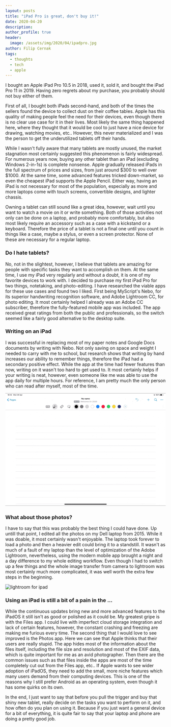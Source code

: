 ```yaml
---
layout: posts
title: "iPad Pro is great, don't buy it!"
date: 2020-04-20
description:
author_profile: true
header:
  image: /assets/img/2020/04/ipadpro.jpg
author: Filip Cernak
tags:
  - thoughts
  - tech
  - apple
---
```

I bought an Apple iPad Pro 10.5 in 2018, used it, sold it, and bought the iPad Pro 11 in 2019. Having zero regrets about my purchase, you probably should not buy either of them.

First of all, I bought both iPads second-hand, and both of the times the sellers found the device to collect dust on their coffee tables. Apple has this quality of making people feel the need for their devices, even though there is no clear use case for it in their lives. Most likely the same thing happened here, where they thought that it would be cool to just have a nice device for drawing, watching movies, etc.. However, this never materialized and I was the person to get the underutilized tablets off their hands.

While I wasn't fully aware that many tablets are mostly unused, the market stagnation most certainly suggested this phenomenon is fairly widespread. For numerous years now, buying any other tablet than an iPad (excluding Windows 2-in-1s) is complete nonsense. Apple gradually released iPads in the full spectrum of prices and sizes, from just around $300 to well over $1000. At the same time, some advanced features tricked down-market, so even the cheapest iPad supports the Apple Pencil. Either way, having an iPad is not necessary for most of the population, especially as more and more laptops come with touch screens, convertible designs, and lighter chassis.

Owning a tablet can still sound like a great idea, however, wait until you want to watch a movie on it or write something. Both of those activities not only can be done on a laptop, and probably more comfortably, but also most likely require an accessory such as a case with a kickstand or a keyboard. Therefore the price of a tablet is not a final one until you count in things like a case, maybe a stylus, or even a screen protector. None of these are necessary for a regular laptop.

### Do I hate tablets?

No, not in the slightest, however, I believe that tablets are amazing for people with specific tasks they want to accomplish on them. At the same time, I use my iPad very regularly and without a doubt, it is one of my favorite devices to work with. I decided to purchase my first iPad Pro for two things, notetaking, and photo-editing. I have researched the viable apps for these use cases and found two I liked. First being MyScript's Nebo, for its superior handwriting recognition software, and Adobe Lightroom CC, for photo editing. It most certainly helped I already was an Adobe CC subscriber, therefore the fully-featured mobile app was included. The app received great ratings from both the public and professionals, so the switch seemed like a fairly good alternative to the desktop suite.

### Writing on an iPad

I was successful in replacing most of my paper notes and Google Docs documents by writing with Nebo. Not only saving on space and weight I needed to carry with me to school, but research shows that writing by hand increases our ability to remember things, therefore the iPad had a secondary positive effect. While the app at the time had fewer features than now, writing on it wasn't too hard to get used to. It most certainly helps if your writing is neat, however, even someone like me was able to use the app daily for multiple hours. For reference, I am pretty much the only person who can read after myself, most of the time.

![nebo for ipad](/assets/img/2020/04/nebo.gif)

### What about those photos?

I have to say that this was probably the best thing I could have done. Up untill that point, I edited all the photos on my Dell laptop from 2015. While it was doable, it most certainly wasn't enjoyable. The laptop took forever to load a photo and then a heavier edit could bring it to a standstill. It wasn't as much of a fault of my laptop than the level of optimization of the Adobe Lightroom, nevertheless, using the modern mobile app brought a night and a day difference to my whole editing workflow. Even though I had to switch up a few things and the whole image transfer from camera to lightroom was most certainly much more complicated, it was well worth the extra few steps in the beginning.

![lightroom for ipad](/assets/img/2020/04/lightroom.gif)

### Using an iPad is still a bit of a pain in the ...

While the continuous updates bring new and more advanced features to the iPadOS it still isn't as good or polished as it could be. My greatest gripe is with the Files app. I could live with imperfect cloud storage integration and lack of certain features, however, the constant crashing and freezing are making me furious every time. The second thing that I would love to see improved is the Photos app. Here we can see that Apple thinks that their users are really stupid. The app hides most of the information about the files itself, including the file size and resolution and most of the EXIF data, which is quite important for me as an avid photographer. Then there are the common issues such as that files inside the apps are most of the time completely cut out from the Files app, etc.. If Apple wants to see wider adoption of iPadOS, they need to add the small, more niche features which many users demand from their computing devices. This is one of the reasons why I still prefer Android as an operating system, even though it has some quirks on its own.

In the end, I just want to say that before you pull the trigger and buy that shiny new tablet, really decide on the tasks you want to perform on it, and how often do you plan on using it. Because if you just want a general device for a bit of everything, it is quite fair to say that your laptop and phone are doing a pretty good job.
